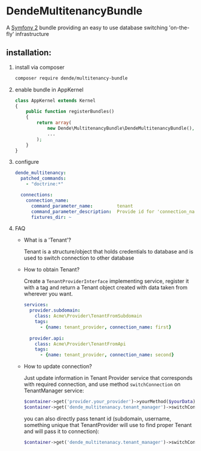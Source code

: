 # DendeMultitenancyBundle

A [Symfony 2](http://symfony.com) bundle providing an easy to use database switching 'on-the-fly' infrastructure

## installation:

1. install via composer

    ```bash
    composer require dende/multitenancy-bundle
    ```
    
2. enable bundle in AppKernel

    ```php
    class AppKernel extends Kernel
    {
        public function registerBundles()
        {
            return array(
                new Dende\MultitenancyBundle\DendeMultitenancyBundle(),
                ...
            );
        }
    }
    ```

3. configure

    ```yaml
    dende_multitenancy:
      patched_commands:
        - "doctrine:*"
    
      connections:
        connection_name:
          command_parameter_name:         tenant
          command_parameter_description:  Provide id for 'connection_name' connection tenant
          fixtures_dir: ~
    ```

4. FAQ

     * What is a 'Tenant'?
      
       Tenant is a structure/object that holds credentials to database and is used to switch connection to other database
       
     * How to obtain Tenant?  
     
       Create a `TenantProviderInterface` implementing service, register it with a tag and return a Tenant object created
       with data taken from wherever you want.
       
       ```yaml
       services:
         provider.subdomain:
           class: Acme\Provider\TenantFromSubdomain
           tags:
             - {name: tenant_provider, connection_name: first}
         
         provider.api:
           class: Acme\Provider\TenantFromApi
           tags:
             - {name: tenant_provider, connection_name: second}
       ```
       
     * How to update connection?
     
       Just update information in Tenant Provider service that corresponds with required connection, and use method
       `switchConnection` on TenantManager service:
       
       ```php
       $container->get('provider.your_provider')->yourMethod($yourData); // this updates whatever you want in provider
       $container->get('dende_multitenanacy.tenant_manager')->switchConnection($connectionName); // connection_name from service definition's tag
       ```
       
       you can also directly pass tenant id (subdomain, username, something unique that TenantProvider will use to find proper Tenant and will pass it to connection):
       
       ```php
       $container->get('dende_multitenanacy.tenant_manager')->switchConnection('my_connection', 'spiderman'); // connection_name from service definition's tag
       ```